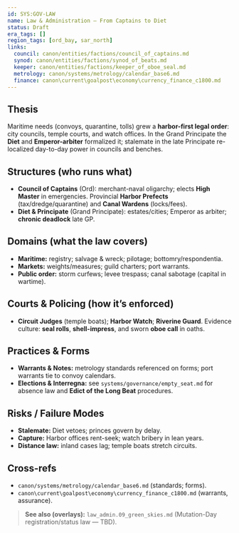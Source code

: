 ```yaml
---
id: SYS:GOV-LAW
name: Law & Administration — From Captains to Diet
status: Draft
era_tags: []
region_tags: [ord_bay, sar_north]
links:
  council: canon/entities/factions/council_of_captains.md
  synod: canon/entities/factions/synod_of_beats.md
  keeper: canon/entities/factions/keeper_of_oboe_seal.md
  metrology: canon/systems/metrology/calendar_base6.md
  finance: canon\current\goalpost\economy\currency_finance_c1800.md
---
```


## Thesis
Maritime needs (convoys, quarantine, tolls) grew a **harbor-first legal order**: city councils, temple courts, and watch offices. In the Grand Principate the **Diet** and **Emperor-arbiter** formalized it; stalemate in the late Principate re-localized day-to-day power in councils and benches. 

## Structures (who runs what)
- **Council of Captains** (Ord): merchant-naval oligarchy; elects **High Master** in emergencies. Provincial **Harbor Prefects** (tax/dredge/quarantine) and **Canal Wardens** (locks/fees). 
- **Diet & Principate** (Grand Principate): estates/cities; Emperor as arbiter; **chronic deadlock** late GP. 

## Domains (what the law covers)
- **Maritime:** registry; salvage & wreck; pilotage; bottomry/respondentia. 
- **Markets:** weights/measures; guild charters; port warrants. 
- **Public order:** storm curfews; levee trespass; canal sabotage (capital in wartime). 

## Courts & Policing (how it’s enforced)
- **Circuit Judges** (temple boats); **Harbor Watch**; **Riverine Guard**. Evidence culture: **seal rolls**, **shell-impress**, and sworn **oboe call** in oaths.

## Practices & Forms
- **Warrants & Notes:** metrology standards referenced on forms; port warrants tie to convoy calendars.
- **Elections & Interregna:** see `systems/governance/empty_seat.md` for absence law and **Edict of the Long Beat** procedures.

## Risks / Failure Modes
- **Stalemate:** Diet vetoes; princes govern by delay.  
- **Capture:** Harbor offices rent-seek; watch bribery in lean years.  
- **Distance law:** inland cases lag; temple boats stretch circuits.

## Cross-refs
- `canon/systems/metrology/calendar_base6.md` (standards; forms).
- `canon\current\goalpost\economy\currency_finance_c1800.md` (warrants, assurance). 

> **See also (overlays):** `law_admin.09_green_skies.md` (Mutation-Day registration/status law — TBD).
